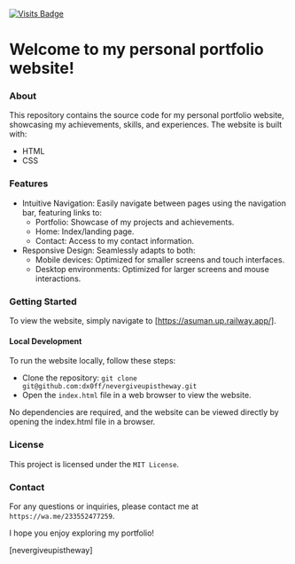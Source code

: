 [![Visits Badge](https://badges.pufler.dev/visits/dx0ff/nevergiveupistheway)](https://asuman.up.railway.app/)

# Welcome to my personal portfolio website!

### About

This repository contains the source code for my personal portfolio website, showcasing my achievements, skills, and experiences. The website is built with:

- HTML
- CSS


### Features


- Intuitive Navigation: Easily navigate between pages using the navigation bar, featuring links to:
    - Portfolio: Showcase of my projects and achievements.
    - Home: Index/landing page.
    - Contact: Access to my contact information.
- Responsive Design: Seamlessly adapts to both:
    - Mobile devices: Optimized for smaller screens and touch interfaces.
    - Desktop environments: Optimized for larger screens and mouse interactions.


### Getting Started

To view the website, simply navigate to [https://asuman.up.railway.app/].

#### Local Development

To run the website locally, follow these steps:

- Clone the repository: `git clone git@github.com:dx0ff/nevergiveupistheway.git`
- Open the `index.html` file in a web browser to view the website.

No dependencies are required, and the website can be viewed directly by opening the index.html file in a browser.


### License

This project is licensed under the `MIT License`.


### Contact

For any questions or inquiries, please contact me at `https://wa.me/233552477259`.


I hope you enjoy exploring my portfolio!

[nevergiveupistheway]
